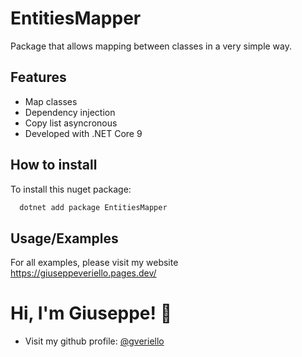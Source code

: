 
# EntitiesMapper

Package that allows mapping between classes in a very simple way.





## Features

- Map classes
- Dependency injection
- Copy list asyncronous
- Developed with .NET Core 9


## How to install

To install this nuget package:

```bash
  dotnet add package EntitiesMapper
```


## Usage/Examples

For all examples, please visit my website https://giuseppeveriello.pages.dev/


# Hi, I'm Giuseppe! 👋

- Visit my github profile: [@gveriello](https://github.com/gveriello)


